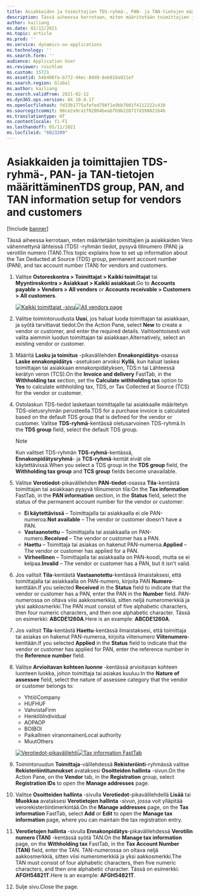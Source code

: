 ```yaml
---
title: Asiakkaiden ja toimittajien TDS-ryhmä-, PAN- ja TAN-tietojen määrittäminen
description: Tässä aiheessa kerrotaan, miten määritetään toimittajien ja asiakkaiden Vero vähennettynä lähteissä (TDS) -ryhmän tiedot, pysyvä tilinumero (PAN) ja verotilin numero (TAN).
author: kailiang
ms.date: 02/12/2021
ms.topic: article
ms.prod: ''
ms.service: dynamics-ax-applications
ms.technology: ''
ms.search.form: ''
audience: Application User
ms.reviewer: roschlom
ms.custom: 15721
ms.assetid: b4b406fa-b772-44ec-8dd8-8eb818a921ef
ms.search.region: Global
ms.author: kailiang
ms.search.validFrom: 2021-02-12
ms.dyn365.ops.version: AX 10.0.17
ms.openlocfilehash: fd33b1775afefed798f1e9bb7601f4112222c430
ms.sourcegitcommit: 08ce2a9ca1f02064beabfb9b228717d39882164b
ms.translationtype: HT
ms.contentlocale: fi-FI
ms.lasthandoff: 05/11/2021
ms.locfileid: "6023209"
---
```

# <a name="tds-group-pan-and-tan-information-setup-for-vendors-and-customers"></a><span data-ttu-id="7287c-103">Asiakkaiden ja toimittajien TDS-ryhmä-, PAN- ja TAN-tietojen määrittäminen</span><span class="sxs-lookup"><span data-stu-id="7287c-103">TDS group, PAN, and TAN information setup for vendors and customers</span></span>

[!include [banner](../includes/banner.md)]

<span data-ttu-id="7287c-104">Tässä aiheessa kerrotaan, miten määritetään toimittajien ja asiakkaiden Vero vähennettynä lähteissä (TDS) -ryhmän tiedot, pysyvä tilinumero (PAN) ja verotilin numero (TAN).</span><span class="sxs-lookup"><span data-stu-id="7287c-104">This topic explains how to set up information about the Tax Deducted at Source (TDS) group, permanent account number (PAN), and tax account number (TAN) for vendors and customers.</span></span>

1. <span data-ttu-id="7287c-105">Valitse **Ostoreskontra \> Toimittajat \> Kaikki toimittajat** tai **Myyntireskontra \> Asiakkaat \> Kaikki asiakkaat**.</span><span class="sxs-lookup"><span data-stu-id="7287c-105">Go to **Accounts payable \> Vendors \> All vendors** or **Accounts receivable \> Customers \> All customers**.</span></span>

    <span data-ttu-id="7287c-106">[![Kaikki toimittajat -sivu](./media/apac-ind-TDS-55.png)](./media/apac-ind-TDS-55.png)</span><span class="sxs-lookup"><span data-stu-id="7287c-106">[![All vendors page](./media/apac-ind-TDS-55.png)](./media/apac-ind-TDS-55.png)</span></span>

2. <span data-ttu-id="7287c-107">Valitse toimintoruudusta **Uusi**, jos haluat luoda toimittajan tai asiakkaan, ja syötä tarvittavat tiedot.</span><span class="sxs-lookup"><span data-stu-id="7287c-107">On the Action Pane, select **New** to create a vendor or customer, and enter the required details.</span></span> <span data-ttu-id="7287c-108">Vaihtoehtoisesti voit valita aiemmin luodun toimittajan tai asiakkaan.</span><span class="sxs-lookup"><span data-stu-id="7287c-108">Alternatively, select an existing vendor or customer.</span></span>
3. <span data-ttu-id="7287c-109">Määritä **Lasku ja toimitus** -pikavälilehden **Ennakonpidätys**-osassa **Laske ennakonpidätys** -asetuksen arvoksi **Kyllä**, kun haluat laskea toimittajan tai asiakkaan ennakonpidätyksen, TDS:n tai Lähteessä kerätyn veron (TCS).</span><span class="sxs-lookup"><span data-stu-id="7287c-109">On the **Invoice and delivery** FastTab, in the **Withholding tax** section, set the **Calculate withholding tax** option to **Yes** to calculate withholding tax, TDS, or Tax Collected at Source (TCS) for the vendor or customer.</span></span>
4. <span data-ttu-id="7287c-110">Ostolaskun TDS-tiedot lasketaan toimittajalle tai asiakkaalle määritetyn TDS-oletusryhmän perusteella.</span><span class="sxs-lookup"><span data-stu-id="7287c-110">TDS for a purchase invoice is calculated based on the default TDS group that is defined for the vendor or customer.</span></span> <span data-ttu-id="7287c-111">Valitse **TDS-ryhmä**-kentässä oletusarvoinen TDS-ryhmä.</span><span class="sxs-lookup"><span data-stu-id="7287c-111">In the **TDS group** field, select the default TDS group.</span></span>

    > [!NOTE]
    > <span data-ttu-id="7287c-112">Kun valitset TDS-ryhmän **TDS-ryhmä**-kentässä, **Ennakonpidätysryhmä**- ja **TCS-ryhmä**-kentät eivät ole käytettävissä.</span><span class="sxs-lookup"><span data-stu-id="7287c-112">When you select a TDS group in the **TDS group** field, the **Withholding tax group** and **TCS group** fields become unavailable.</span></span>

5. <span data-ttu-id="7287c-113">Valitse **Verotiedot**-pikavälilehden **PAN-tiedot**-osassa **Tila**-kentästä toimittajan tai asiakkaan pysyvä tilinumeron tila:</span><span class="sxs-lookup"><span data-stu-id="7287c-113">On the **Tax information** FastTab, in the **PAN information** section, in the **Status** field, select the status of the permanent account number for the vendor or customer:</span></span>

    - <span data-ttu-id="7287c-114">**Ei käytettävissä** – Toimittajalla tai asiakkaalla ei ole PAN-numeroa.</span><span class="sxs-lookup"><span data-stu-id="7287c-114">**Not available** – The vendor or customer doesn't have a PAN.</span></span>
    - <span data-ttu-id="7287c-115">**Vastaanotettu** – Toimittajalla tai asiakkaalla on PAN-numero.</span><span class="sxs-lookup"><span data-stu-id="7287c-115">**Received** – The vendor or customer has a PAN.</span></span>
    - <span data-ttu-id="7287c-116">**Haettu** – Toimittaja tai asiakas on hakenut PAN-numeroa.</span><span class="sxs-lookup"><span data-stu-id="7287c-116">**Applied** – The vendor or customer has applied for a PAN.</span></span>
    - <span data-ttu-id="7287c-117">**Virheellinen** – Toimittajalla tai asiakkaalla on PAN-koodi, mutta se ei kelpaa.</span><span class="sxs-lookup"><span data-stu-id="7287c-117">**Invalid** – The vendor or customer has a PAN, but it isn't valid.</span></span>

6. <span data-ttu-id="7287c-118">Jos valitsit **Tila**-kentästä **Vastaanotettu**-kentässä ilmaistaksesi, että toimittajalla tai asiakkaalla on PAN-numero, kirjoita PAN **Numero**-kenttään.</span><span class="sxs-lookup"><span data-stu-id="7287c-118">If you selected **Received** in the **Status** field to indicate that the vendor or customer has a PAN, enter the PAN in the **Number** field.</span></span> <span data-ttu-id="7287c-119">PAN-numerossa on oltava viisi aakkosmerkkiä, sitten neljä numeromerkkiä ja yksi aakkosmerkki.</span><span class="sxs-lookup"><span data-stu-id="7287c-119">The PAN must consist of five alphabetic characters, then four numeric characters, and then one alphabetic character.</span></span> <span data-ttu-id="7287c-120">Tässä on esimerkki: **ABCDE1260A**.</span><span class="sxs-lookup"><span data-stu-id="7287c-120">Here is an example: **ABCDE1260A**.</span></span>
7. <span data-ttu-id="7287c-121">Jos valitsit **Tila**-kentästä **Haettu**-kentässä ilmaistaksesi, että toimittaja tai asiakas on hakenut PAN-numeroa, kirjoita viitenumero **Viitenumero**-kenttään.</span><span class="sxs-lookup"><span data-stu-id="7287c-121">If you selected **Applied** in the **Status** field to indicate that the vendor or customer has applied for PAN, enter the reference number in the **Reference number** field.</span></span>
8. <span data-ttu-id="7287c-122">Valitse **Arvioitavan kohteen luonne** -kentässä arvioitavan kohteen luonteen luokka, johon toimittaja tai asiakas kuuluu:</span><span class="sxs-lookup"><span data-stu-id="7287c-122">In the **Nature of assessee** field, select the nature of assessee category that the vendor or customer belongs to:</span></span>

    - <span data-ttu-id="7287c-123">Yhtiö</span><span class="sxs-lookup"><span data-stu-id="7287c-123">Company</span></span>
    - <span data-ttu-id="7287c-124">HUF</span><span class="sxs-lookup"><span data-stu-id="7287c-124">HUF</span></span>
    - <span data-ttu-id="7287c-125">Vahvista</span><span class="sxs-lookup"><span data-stu-id="7287c-125">Firm</span></span>
    - <span data-ttu-id="7287c-126">Henkilö</span><span class="sxs-lookup"><span data-stu-id="7287c-126">Individual</span></span>
    - <span data-ttu-id="7287c-127">AOP</span><span class="sxs-lookup"><span data-stu-id="7287c-127">AOP</span></span>
    - <span data-ttu-id="7287c-128">BOI</span><span class="sxs-lookup"><span data-stu-id="7287c-128">BOI</span></span>
    - <span data-ttu-id="7287c-129">Paikallinen viranomainen</span><span class="sxs-lookup"><span data-stu-id="7287c-129">Local authority</span></span>
    - <span data-ttu-id="7287c-130">Muut</span><span class="sxs-lookup"><span data-stu-id="7287c-130">Others</span></span>

    <span data-ttu-id="7287c-131">[![Verotiedot-pikavälilehti](./media/apac-ind-TDS-56.png)](./media/apac-ind-TDS-56.png)</span><span class="sxs-lookup"><span data-stu-id="7287c-131">[![Tax information FastTab](./media/apac-ind-TDS-56.png)](./media/apac-ind-TDS-56.png)</span></span>

9. <span data-ttu-id="7287c-132">Toimintoruudun **Toimittaja**-välilehdessä **Rekisteröinti**-ryhmässä valitse **Rekisteröintitunnukset** avataksesi **Osoitteiden hallinta** -sivun.</span><span class="sxs-lookup"><span data-stu-id="7287c-132">On the Action Pane, on the **Vendor** tab, in the **Registration** group, select **Registration IDs** to open the **Manage addresses** page.</span></span>
10. <span data-ttu-id="7287c-133">Valitse **Osoitteiden hallinta** -sivulla **Verotiedot**-pikavälilehdellä **Lisää** tai **Muokkaa** avataksesi **Verotietojen hallinta** -sivun, jossa voit ylläpitää verorekisteröintimerkintää.</span><span class="sxs-lookup"><span data-stu-id="7287c-133">On the **Manage addresses** page, on the **Tax information** FastTab, select **Add** or **Edit** to open the **Manage tax information** page, where you can maintain the tax registration entry.</span></span>
11. <span data-ttu-id="7287c-134">**Verotietojen hallinta** -sivulla **Ennakonpidätys**-pikavälilehdessä **Verotilin numero (TAN)** -kentässä syötä TAN.</span><span class="sxs-lookup"><span data-stu-id="7287c-134">On the **Manage tax information** page, on the **Withholding tax** FastTab, in the **Tax Account Number (TAN)** field, enter the TAN.</span></span> <span data-ttu-id="7287c-135">TAN-numerossa on oltava neljä aakkosmerkkiä, sitten viisi numeromerkkiä ja yksi aakkosmerkki.</span><span class="sxs-lookup"><span data-stu-id="7287c-135">The TAN must consist of four alphabetic characters, then five numeric characters, and then one alphabetic character.</span></span> <span data-ttu-id="7287c-136">Tässä on esimerkki: **AFGH54821T**.</span><span class="sxs-lookup"><span data-stu-id="7287c-136">Here is an example: **AFGH54821T**.</span></span>
12. <span data-ttu-id="7287c-137">Sulje sivu.</span><span class="sxs-lookup"><span data-stu-id="7287c-137">Close the page.</span></span>
